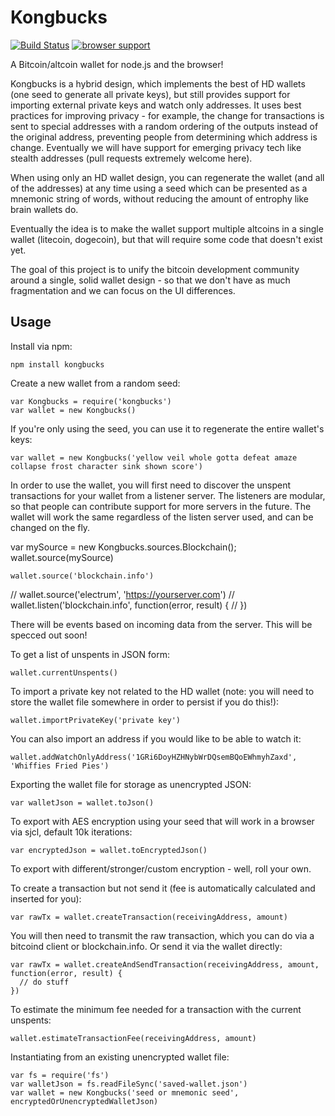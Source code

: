 # Kongbucks

[![Build Status](https://travis-ci.org/coinpunk/kongbucks.png)](https://travis-ci.org/coinpunk/kongbucks)
[![browser support](https://ci.testling.com/coinpunk/kongbucks.png)](https://ci.testling.com/coinpunk/kongbucks)

A Bitcoin/altcoin wallet for node.js and the browser!

Kongbucks is a hybrid design, which implements the best of HD wallets (one seed to generate all private keys), but still provides support for importing external private keys and watch only addresses. It uses best practices for improving privacy - for example, the change for transactions is sent to special addresses with a random ordering of the outputs instead of the original address, preventing people from determining which address is change. Eventually we will have support for emerging privacy tech like stealth addresses (pull requests extremely welcome here).

When using only an HD wallet design, you can regenerate the wallet (and all of the addresses) at any time using a seed which can be presented as a mnemonic string of words, without reducing the amount of entrophy like brain wallets do.

Eventually the idea is to make the wallet support multiple altcoins in a single wallet (litecoin, dogecoin), but that will require some code that doesn't exist yet.

The goal of this project is to unify the bitcoin development community around a single, solid wallet design - so that we don't have as much fragmentation and we can focus on the UI differences.

## Usage

Install via npm:

    npm install kongbucks

Create a new wallet from a random seed:

    var Kongbucks = require('kongbucks')
    var wallet = new Kongbucks()

If you're only using the seed, you can use it to regenerate the entire wallet's keys:

    var wallet = new Kongbucks('yellow veil whole gotta defeat amaze collapse frost character sink shown score')

In order to use the wallet, you will first need to discover the unspent transactions for your wallet from a listener server. The listeners are modular, so that people can contribute support for more servers in the future. The wallet will work the same regardless of the listen server used, and can be changed on the fly.

var mySource = new Kongbucks.sources.Blockchain();
wallet.source(mySource)


    wallet.source('blockchain.info')
//    wallet.source('electrum', 'https://yourserver.com')
//    wallet.listen('blockchain.info', function(error, result) {
//    })

There will be events based on incoming data from the server. This will be specced out soon!

To get a list of unspents in JSON form:

    wallet.currentUnspents()

To import a private key not related to the HD wallet (note: you will need to store the wallet file somewhere in order to persist if you do this!):

    wallet.importPrivateKey('private key')

You can also import an address if you would like to be able to watch it:

    wallet.addWatchOnlyAddress('1GRi6DoyHZHNybWrDQsemBQoEWhmyhZaxd', 'Whiffies Fried Pies')

Exporting the wallet file for storage as unencrypted JSON:

    var walletJson = wallet.toJson()

To export with AES encryption using your seed that will work in a browser via sjcl, default 10k iterations:

    var encryptedJson = wallet.toEncryptedJson()

To export with different/stronger/custom encryption - well, roll your own.

To create a transaction but not send it (fee is automatically calculated and inserted for you):

    var rawTx = wallet.createTransaction(receivingAddress, amount)

You will then need to transmit the raw transaction, which you can do via a bitcoind client or blockchain.info. Or send it via the wallet directly:

    var rawTx = wallet.createAndSendTransaction(receivingAddress, amount, function(error, result) {
      // do stuff
    })

To estimate the minimum fee needed for a transaction with the current unspents:

    wallet.estimateTransactionFee(receivingAddress, amount)

Instantiating from an existing unencrypted wallet file:

    var fs = require('fs')
    var walletJson = fs.readFileSync('saved-wallet.json')
    var wallet = new Kongbucks('seed or mnemonic seed', encryptedOrUnencryptedWalletJson)
